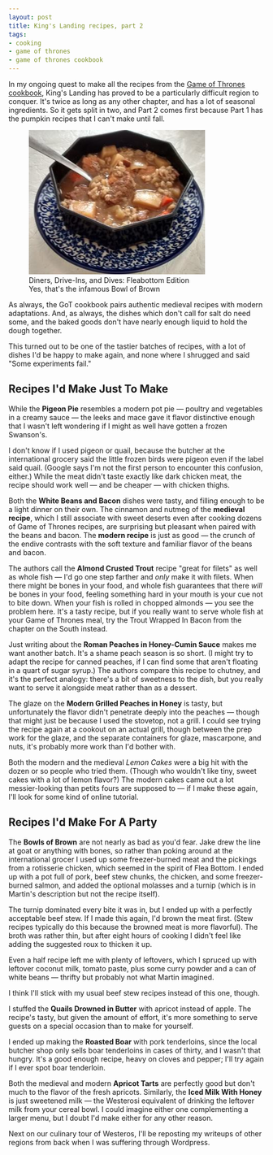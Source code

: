 ```yaml
---
layout: post
title: King's Landing recipes, part 2
tags: 
- cooking 
- game of thrones 
- game of thrones cookbook
---
```


In my ongoing quest to make all the recipes from the [Game of Thrones 
cookbook]( http://www.amazon.com/Feast-Ice-Fire-Official-Companion/dp/0345534492), 
King's Landing has proved to be a particularly difficult region to 
conquer.  It's twice as long as any other chapter, and has a lot of 
seasonal ingredients.  So it gets split in two, and Part 2 comes first 
because Part 1 has the pumpkin recipes that I can't make until fall.

<figure>
<img src="/images/bowls_of_brown.jpg" class="img-circle blogpost-center" 
alt="Bowls of Brown.  Better than they look" />
<figcaption class="blogpost">Diners, Drive-Ins, and Dives: Fleabottom Edition<br />Yes, that's the infamous Bowl of Brown</figcaption>
</figure>

As always, the GoT cookbook pairs authentic medieval recipes with modern adaptations.  And, as always, the dishes which don't call for salt do need some, and the baked goods don't have nearly enough liquid to hold the dough together.

This turned out to be one of the tastier batches of recipes, with a lot of dishes I'd be happy to make again, and none where I shrugged and said "Some experiments fail."

Recipes I'd Make Just To Make
-----

While the **Pigeon Pie** resembles a modern pot pie &mdash; poultry 
and vegetables in a creamy sauce &mdash; the leeks and mace gave it flavor distinctive enough that I wasn't left wondering if I might as well have gotten a frozen Swanson's.

I don't know if I used pigeon or quail, because the butcher at the international grocery said the little frozen birds were pigeon even if the label said quail.  (Google says I'm not the first person to encounter this confusion, either.)  While the meat didn't taste exactly like dark chicken meat, the recipe 
should work well &mdash; and be cheaper &mdash; with chicken thighs.

Both the **White Beans and Bacon** dishes were tasty, and filling enough to be a light dinner on their own.  The cinnamon and nutmeg of the **medieval recipe**, which I still associate with sweet deserts even after cooking dozens of Game of Thrones recipes, are surprising but pleasant when paired with the beans and bacon.  The **modern recipe** is just as 
good &mdash; the crunch of the endive contrasts with the soft texture and familiar flavor of the beans and bacon.

The authors call the **Almond Crusted Trout** recipe "great for filets" as well as whole fish &mdash; I'd go one step farther and *only* make it with filets.  When there might be bones in your food, and whole fish guarantees that there *will* be bones in your food, feeling something hard in your mouth is your cue not to bite down.  When your fish is rolled in chopped 
almonds &mdash; you see the problem here.  It's a tasty recipe, but if you really want to serve whole fish at your Game of Thrones meal, try the Trout Wrapped In Bacon from the chapter on the South instead.

Just writing about the **Roman Peaches in Honey-Cumin Sauce** makes me want another batch.  It's a shame peach season is so short.  (I might try to adapt the recipe for canned peaches, if I can find some that aren't floating in a quart of sugar syrup.)  The authors compare this recipe to chutney, and it's the perfect analogy: there's a bit of sweetness to the dish, but you really want to serve it alongside meat rather than as a dessert.

The glaze on the **Modern Grilled Peaches in Honey** is tasty, but unfortunately the flavor didn't penetrate deeply into 
the peaches &mdash; though that might just be because I used the stovetop, not a grill.  I could see trying the recipe again at a cookout on an actual grill, though between the prep work for the glaze, and the separate containers for glaze, mascarpone, and nuts, it's probably more work than I'd bother with.

Both the modern and the medieval *Lemon Cakes* were a big hit with the dozen or so people who tried them.  (Though who wouldn't like tiny, sweet cakes with a lot of lemon flavor?)  The modern cakes came out a lot messier-looking than petits fours are 
supposed to &mdash; if I make these again, I'll look for some kind of online tutorial.

Recipes I'd Make For A Party
---

The **Bowls of Brown** are not nearly as bad as you'd fear.  Jake drew the line at goat or anything with bones, so rather than poking around at the international grocer I used up some freezer-burned meat and the pickings from a rotisserie chicken, which seemed in the spirit of Flea Bottom.  I ended up with a pot full of pork, beef stew chunks, the chicken, and some freezer-burned salmon, and added the optional molasses and a turnip (which is in Martin's description but not the recipe itself).

The turnip dominated every bite it was in, but I ended up with a perfectly acceptable beef stew.  If I made this again, I'd brown the meat first. (Stew recipes typically do this because the browned meat is more flavorful).  The broth was rather thin, but after eight hours of cooking I didn't feel like adding the suggested roux to thicken it up.

Even a half recipe left me with plenty of leftovers, which I spruced up with leftover coconut milk, tomato paste, plus some curry powder and a can of white beans 
&mdash; thrifty but probably not what Martin imagined.

I think I'll stick with my usual beef stew recipes instead of this one, though.

I stuffed the **Quails Drowned in Butter** with apricot instead of apple.  The recipe's tasty, but given the amount of effort, it's more something to serve guests on a special occasion than to make for yourself.

I ended up making the **Roasted Boar** with pork tenderloins, since the local butcher shop only sells boar tenderloins in cases of thirty, and I wasn't that hungry.  It's a good enough recipe, heavy on cloves and pepper; I'll try again if I ever spot boar tenderloin.

Both the medieval and modern **Apricot Tarts** are perfectly good  but don't much to the flavor of the fresh apricots.  Similarly, the **Iced Milk With Honey** is just sweetened 
milk &mdash; the Westerosi equivalent of drinking the leftover milk from your cereal bowl.  I could imagine either one complementing a larger menu, but I doubt I'd make either for any other reason.

Next on our culinary tour of Westeros, I'll be reposting my writeups of
other regions from back when I was suffering through Wordpress.

